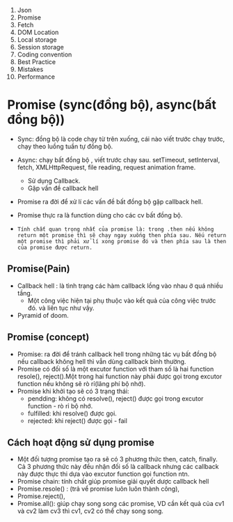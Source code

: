 1. Json
2. Promise
3. Fetch
4. DOM Location
5. Local storage
6. Session storage
7. Coding convention
8. Best  Practice
9. Mistakes
10. Performance

# Promise (sync(đồng bộ), async(bất đồng bộ)) 
+ Sync: đồng bộ là code chạy từ trên xuống, cái nào viết trước chạy trước, chạy theo luồng tuần tự đồng bộ.
+ Async: chạy bất đồng bộ , viết trước chạy sau. setTimeout, setInterval, fetch, XMLHttpRequest, file reading, request animation frame.
  + Sử dụng Callback.
  + Gặp vấn đề callback hell

+ Promise ra đời để xử lí các vấn đề bất đồng bộ gặp callback hell.
+ Promise thực ra là function dùng cho các cv bất đồng bộ.
+ `Tính chất quan trọng nhất của promise là: trong .then nếu không return một promise thì sẽ chạy ngay xuống then phía sau. Nếu return một promise thì phải xử lí xong promise đó và then phía sau là then của promise được return.`

## Promise(Pain)
+ Callback hell : là tình trạng các hàm callback lồng vào nhau ở quá nhiều tầng.
  + Một công việc hiện tại phụ thuộc vào kết quả của công việc trước đó. và liên tục như vậy.
+ Pyramid of doom.

## Promise (concept)
+ Promise: ra đời để tránh callback hell  trong những tác vụ bất đồng bộ nếu callback không hell thì vẫn dùng callback bình thường.
+ Promise có đối số là một excutor function với tham số là hai function resole(), reject().Một trong hai function này phải được gọi trong excutor function nếu không sẽ rò rỉ(lãng phí bộ nhớ).
+ Promise khi khởi tạo sẽ có 3 trạng thái:
  + pendding: không có resolve(), reject() được gọi trong excutor function - rò rỉ bộ nhớ.
  + fulfilled: khi resolve() được gọi.
  + rejected: khi reject() được gọi - fail
## Cách hoạt động sử dụng promise
+ Một đối tượng promise tạo ra sẽ có 3 phương thức then, catch, finally. Cả 3 phương thức này đều nhận đối số là callback nhưng các callback này được thực thi dựa vào excutor function gọi function ntn.
+ Promise chain: tính chất giúp promise giải quyết dược callback hell
+ Promise.resole() : (trả vể promise luôn luôn thành công),
+ Promise.reject(), 
+ Promise.all(): giúp chạy song song các promise, VD cần kết quả của cv1 và cv2 làm cv3 thì cv1, cv2 có thể chạy song song.
